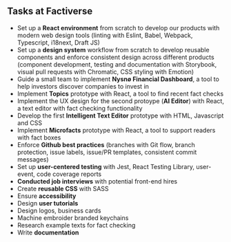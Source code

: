 ## Tasks at Factiverse

- Set up a **React environment** from scratch to develop our products with modern web design tools (linting with Eslint, Babel, Webpack, Typescript, i18next, Draft JS)
- Set up a **design system** workflow from scratch to develop reusable components and enforce consistent design across different products (component development, testing and documentation with Storybook, visual pull requests with Chromatic, CSS styling with Emotion)
- Guide a small team to implement **Nysnø Financial Dashboard**, a tool to help investors discover companies to invest in
- Implement **Topics** prototype with React, a tool to find recent fact checks
- Implement the UX design for the second protoype (**AI Editor**) with React, a text editor with fact checking functionality
- Develop the first **Intelligent Text Editor** prototype with HTML, Javascript and CSS
- Implement **Microfacts** prototype with React, a tool to support readers with fact boxes
- Enforce **Github best practices** (branches with Git flow, branch protection, issue labels, issue/PR templates, consistent commit messages)
- Set up **user-centered testing** with Jest, React Testing Library, user-event, code coverage reports
- **Conducted job interviews** with potential front-end hires
- Create **reusable CSS** with SASS
- Ensure **accessibility**
- Design **user tutorials**
- Design logos, business cards
- Machine embroider branded keychains
- Research example texts for fact checking
- Write **documentation**
